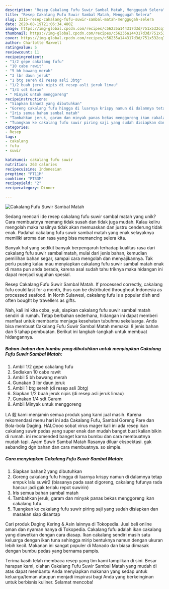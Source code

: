 ```yaml
---
description: "Resep Cakalang Fufu Suwir Sambal Matah, Menggugah Selera"
title: "Resep Cakalang Fufu Suwir Sambal Matah, Menggugah Selera"
slug: 3215-resep-cakalang-fufu-suwir-sambal-matah-menggugah-selera
date: 2020-08-19T21:06:34.480Z
image: https://img-global.cpcdn.com/recipes/c56235a144317d3d/751x532cq70/cakalang-fufu-suwir-sambal-matah-foto-resep-utama.jpg
thumbnail: https://img-global.cpcdn.com/recipes/c56235a144317d3d/751x532cq70/cakalang-fufu-suwir-sambal-matah-foto-resep-utama.jpg
cover: https://img-global.cpcdn.com/recipes/c56235a144317d3d/751x532cq70/cakalang-fufu-suwir-sambal-matah-foto-resep-utama.jpg
author: Charlotte Maxwell
ratingvalue: 5
reviewcount: 11
recipeingredient:
- "1/2 gepe cakalang fufu"
- "10 cabe rawit"
- "5 bh bawang merah"
- "3 lbr daun jeruk"
- "1 btg sereh di resep asli 3btg"
- "1/2 buah jeruk nipis di resep asli jeruk limau"
- "1/4 sdt Garam"
- " Minyak untuk menggoreng"
recipeinstructions:
- "Siapkan bahan2 yang dibutuhkan"
- "Goreng cakalang fufu hingga di luarnya krispy namun di dalamnya tetap empuk lalu suwir2 (biasanya pada saat digoreng, cakalang fufunya rada hancur jadi gak terlalu repot suwirin)"
- "Iris semua bahan sambal matah"
- "Tambahkan jeruk, garam dan minyak panas bekas menggoreng ikan cakalang fufu."
- "Tuangkan ke cakalang fufu suwir piring saji yang sudah disiapkan dan masakan siap disantap"
categories:
- Resep
tags:
- cakalang
- fufu
- suwir

katakunci: cakalang fufu suwir 
nutrition: 263 calories
recipecuisine: Indonesian
preptime: "PT11M"
cooktime: "PT33M"
recipeyield: "2"
recipecategory: Dinner

---
```



![Cakalang Fufu Suwir Sambal Matah](https://img-global.cpcdn.com/recipes/c56235a144317d3d/751x532cq70/cakalang-fufu-suwir-sambal-matah-foto-resep-utama.jpg)

Sedang mencari ide resep cakalang fufu suwir sambal matah yang unik? Cara membuatnya memang tidak susah dan tidak juga mudah. Kalau keliru mengolah maka hasilnya tidak akan memuaskan dan justru cenderung tidak enak. Padahal cakalang fufu suwir sambal matah yang enak selayaknya memiliki aroma dan rasa yang bisa memancing selera kita.

Banyak hal yang sedikit banyak berpengaruh terhadap kualitas rasa dari cakalang fufu suwir sambal matah, mulai dari jenis bahan, kemudian pemilihan bahan segar, sampai cara mengolah dan menyajikannya. Tak perlu pusing kalau mau menyiapkan cakalang fufu suwir sambal matah enak di mana pun anda berada, karena asal sudah tahu triknya maka hidangan ini dapat menjadi suguhan spesial.

Resep Cakalang Fufu Suwir Sambal Matah. If processed correctly, cakalang fufu could last for a month, thus can be distributed throughout Indonesia as processed seafood. In North Sulawesi, cakalang fufu is a popular dish and often bought by travellers as gifts.


Nah, kali ini kita coba, yuk, siapkan cakalang fufu suwir sambal matah sendiri di rumah. Tetap berbahan sederhana, hidangan ini dapat memberi manfaat untuk membantu menjaga kesehatan tubuhmu sekeluarga. Anda bisa membuat Cakalang Fufu Suwir Sambal Matah memakai 8 jenis bahan dan 5 tahap pembuatan. Berikut ini langkah-langkah untuk membuat hidangannya.

<!--inarticleads1-->

##### Bahan-bahan dan bumbu yang dibutuhkan untuk menyiapkan Cakalang Fufu Suwir Sambal Matah:

1. Ambil 1/2 gepe cakalang fufu
1. Sediakan 10 cabe rawit
1. Ambil 5 bh bawang merah
1. Gunakan 3 lbr daun jeruk
1. Ambil 1 btg sereh (di resep asli 3btg)
1. Siapkan 1/2 buah jeruk nipis (di resep asli jeruk limau)
1. Gunakan 1/4 sdt Garam
1. Ambil  Minyak untuk menggoreng


LA 殺 kami menjamin semua produk yang kami jual masih. Karena rekomendasi menu hari ini ada Cakalang Fufu, Sambal Goreng Pare dan Bola-bola Daging. HALOooo sobat virus mager kali ini ada resep ikan cakalang suwir pedas yang super enak dan mudah banget buat kalian bikin di rumah. ini recomended banget karna bumbu dan cara membuatnya mudah tapi. Ayam Suwir Sambal Matah Rasanya diluar ekspektasi. gak sebanding dgn bahan dan cara membuatnya. so simple. 

<!--inarticleads2-->

##### Cara menyiapkan Cakalang Fufu Suwir Sambal Matah:

1. Siapkan bahan2 yang dibutuhkan
1. Goreng cakalang fufu hingga di luarnya krispy namun di dalamnya tetap empuk lalu suwir2 (biasanya pada saat digoreng, cakalang fufunya rada hancur jadi gak terlalu repot suwirin)
1. Iris semua bahan sambal matah
1. Tambahkan jeruk, garam dan minyak panas bekas menggoreng ikan cakalang fufu.
1. Tuangkan ke cakalang fufu suwir piring saji yang sudah disiapkan dan masakan siap disantap


Cari produk Daging Kering &amp; Asin lainnya di Tokopedia. Jual beli online aman dan nyaman hanya di Tokopedia. Cakalang fufu adalah ikan cakalang yang diawetkan dengan cara diasap. Ikan cakalang sendiri masih satu keluarga dengan ikan tuna sehingga mirip bentuknya namun dengan ukuran lebih kecil. Makanan ini sangat populer di Manado dan biasa dimasak dengan bumbu pedas yang bernama pampis. 

Terima kasih telah membaca resep yang tim kami tampilkan di sini. Besar harapan kami, olahan Cakalang Fufu Suwir Sambal Matah yang mudah di atas dapat membantu Anda menyiapkan makanan yang sedap untuk keluarga/teman ataupun menjadi inspirasi bagi Anda yang berkeinginan untuk berbisnis kuliner. Selamat mencoba!
